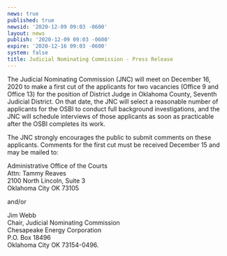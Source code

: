 ```yaml
---
news: true
published: true
newsid: '2020-12-09 09:03 -0600'
layout: news
publish: '2020-12-09 09:03 -0600'
expire: '2020-12-16 09:03 -0600'
system: false
title: Judicial Nominating Commission - Press Release
---
```

The Judicial Nominating Commission (JNC) will meet on December 16, 2020 to make a first cut of the applicants for two vacancies (Office 9 and Office 13) for the position of District Judge in Oklahoma County, Seventh Judicial District.  On that date, the JNC will select a reasonable number of applicants for the OSBI to conduct full background investigations, and the JNC will schedule interviews of those applicants as soon as practicable after the OSBI completes its work. 

The JNC strongly encourages the public to submit comments on these applicants.  Comments for the first cut must be received December 15 and may be mailed to:

Administrative Office of the Courts  
Attn: Tammy Reaves  
2100 North Lincoln, Suite 3  
Oklahoma City OK 73105

and/or

Jim Webb  
Chair, Judicial Nominating Commission   
Chesapeake Energy Corporation  
P.O. Box 18496  
Oklahoma City OK 73154-0496.
